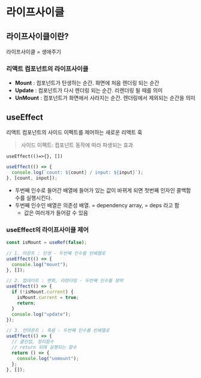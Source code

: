 # 라이프사이클

## 라이프사이클이란?

라이프사이클 = 생애주기

### 리액트 컴포넌트의 라이프사이클

- **Mount** : 컴포넌트가 탄생하는 순간. 화면에 처음 렌더링 되는 순간
- **Update** : 컴포넌트가 다시 렌더링 되는 순간. 리렌더링 될 때를 의미
- **UnMount** : 컴포넌트가 화면에서 사라지는 순간. 렌더링에서 제외되는 순간을 의미

## useEffect

리액트 컴포넌트의 사이드 이펙트를 제어하는 새로운 리액트 훅

> 사이드 이펙트: 컴포넌트 동작에 따라 파생되는 효과

`useEffect(()=>{}, [])`

```jsx
useEffect(() => {
  console.log(`count: ${count} / input: ${input}`);
}, [count, input]);
```

- 두번째 인수로 들어간 배열에 들어가 있는 값이 바뀌게 되면 첫번째 인자인 콜백함수를 실행시킨다.
- 두번째 인수인 배열은 의존성 배열. = dependency array, = deps 라고 함
  - 값은 여러개가 들어갈 수 있음

### useEffect의 라이프사이클 제어

```jsx
const isMount = useRef(false);

// 1. 마운트 : 탄생 - 두번째 인수를 빈배열로
useEffect(() => {
  console.log("mount");
}, []);

// 2. 업데이트 : 변화, 리렌더링 - 두번째 인수를 생략
useEffect(() => {
  if (!isMount.current) {
    isMount.current = true;
    return;
  }
  console.log("update");
});

// 3. 언마운트 : 죽음 - 두번째 인수를 빈배열로
useEffect(() => {
  // 클린업, 정리함수
  // return 뒤에 실행되는 함수
  return () => {
    console.log("unmount");
  };
}, []);
```
